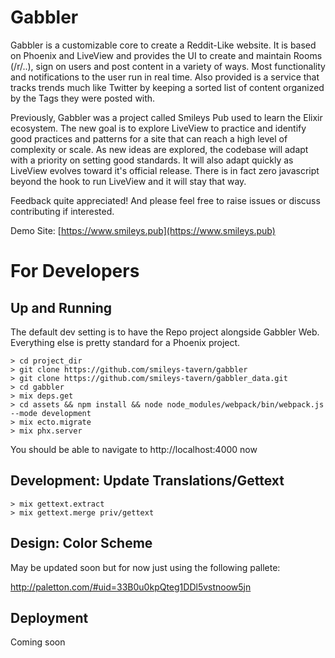 # Gabbler

Gabbler is a customizable core to create a Reddit-Like website. It is based on Phoenix and LiveView and provides the UI
to create and maintain Rooms (/r/..), sign on users and post content in a variety of ways. Most functionality and notifications to the user run in real time. Also provided is a service that tracks trends much like Twitter by keeping a sorted list of content organized by the Tags they were posted with.

Previously, Gabbler was a project called Smileys Pub used to learn the Elixir ecosystem. The new goal is to explore LiveView to practice and identify good practices and patterns for a site that can reach a high level of complexity or scale. As new ideas are explored, the codebase will adapt with a priority on setting good standards. It will also adapt quickly as LiveView evolves toward it's official release. There is in fact zero javascript beyond the hook to run LiveView and it will stay that way.

Feedback quite appreciated! And please feel free to raise issues or discuss contributing if interested.

Demo Site: [https://www.smileys.pub](https://www.smileys.pub)


# For Developers

## Up and Running

The default dev setting is to have the Repo project alongside Gabbler Web. Everything else is pretty standard for a Phoenix project.

```
> cd project_dir
> git clone https://github.com/smileys-tavern/gabbler
> git clone https://github.com/smileys-tavern/gabbler_data.git
> cd gabbler
> mix deps.get
> cd assets && npm install && node node_modules/webpack/bin/webpack.js --mode development
> mix ecto.migrate
> mix phx.server
```

You should be able to navigate to http://localhost:4000 now


## Development: Update Translations/Gettext

```
> mix gettext.extract
> mix gettext.merge priv/gettext
```

## Design: Color Scheme

May be updated soon but for now just using the following pallete:

http://paletton.com/#uid=33B0u0kpQteg1DDl5vstnoow5jn


## Deployment

Coming soon